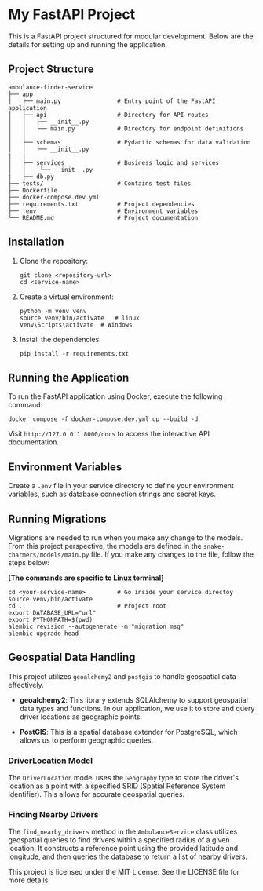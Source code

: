 # My FastAPI Project

This is a FastAPI project structured for modular development. Below are the details for setting up and running the application.

## Project Structure

```
ambulance-finder-service
├── app
│   ├── main.py                # Entry point of the FastAPI application
│   ├── api                    # Directory for API routes
│   │   ├── __init__.py
│   │   └── main.py            # Directory for endpoint definitions
│   │   
│   ├── schemas                # Pydantic schemas for data validation
│   │   └── __init__.py
|   |
│   ├── services               # Business logic and services
│   |    └── __init__.py
|   ├── db.py
├── tests/                     # Contains test files
├── Dockerfile                  
├── docker-compose.dev.yml
├── requirements.txt           # Project dependencies
├── .env                       # Environment variables
└── README.md                  # Project documentation
```

## Installation

1. Clone the repository:
   ```
   git clone <repository-url>
   cd <service-name>
   ```

2. Create a virtual environment:
   ```
   python -m venv venv
   source venv/bin/activate   # linux 
   venv\Scripts\activate  # Windows
   ```

3. Install the dependencies:
   ```
   pip install -r requirements.txt
   ```

## Running the Application

To run the FastAPI application using Docker, execute the following command:

```
docker compose -f docker-compose.dev.yml up --build -d
```

Visit `http://127.0.0.1:8000/docs` to access the interactive API documentation.

## Environment Variables

Create a `.env` file in your service directory to define your environment variables, such as database connection strings and secret keys.

## Running Migrations
Migrations are needed to run when you make any change to the models. From this project perspective, the models are defined in the ```snake-charmers/models/main.py``` file. If you make any changes to the file, follow the steps below:

**[The commands are specific to Linux terminal]**
```
cd <your-service-name>         # Go inside your service directoy
source venv/bin/activate   
cd ..                          # Project root 
export DATABASE_URL="url"
export PYTHONPATH=$(pwd)
alembic revision --autogenerate -m "migration msg"
alembic upgrade head
```

## Geospatial Data Handling

This project utilizes `geoalchemy2` and `postgis` to handle geospatial data effectively. 

- **geoalchemy2**: This library extends SQLAlchemy to support geospatial data types and functions. In our application, we use it to store and query driver locations as geographic points.

- **PostGIS**: This is a spatial database extender for PostgreSQL, which allows us to perform geographic queries. 

### DriverLocation Model
The `DriverLocation` model uses the `Geography` type to store the driver's location as a point with a specified SRID (Spatial Reference System Identifier). This allows for accurate geospatial queries.

### Finding Nearby Drivers
The `find_nearby_drivers` method in the `AmbulanceService` class utilizes geospatial queries to find drivers within a specified radius of a given location. It constructs a reference point using the provided latitude and longitude, and then queries the database to return a list of nearby drivers.



This project is licensed under the MIT License. See the LICENSE file for more details.

